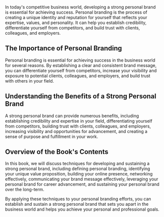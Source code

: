 
In today's competitive business world, developing a strong personal brand is essential for achieving success. Personal branding is the process of creating a unique identity and reputation for yourself that reflects your expertise, values, and personality. It can help you establish credibility, differentiate yourself from competitors, and build trust with clients, colleagues, and employers.

The Importance of Personal Branding
-----------------------------------

Personal branding is essential for achieving success in the business world for several reasons. By establishing a clear and consistent brand message, you can differentiate yourself from competitors, increase your visibility and exposure to potential clients, colleagues, and employers, and build trust with others in your field.

Understanding the Benefits of a Strong Personal Brand
-----------------------------------------------------

A strong personal brand can provide numerous benefits, including establishing credibility and expertise in your field, differentiating yourself from competitors, building trust with clients, colleagues, and employers, increasing visibility and opportunities for advancement, and creating a sense of purpose and fulfillment in your work.

Overview of the Book's Contents
-------------------------------

In this book, we will discuss techniques for developing and sustaining a strong personal brand, including defining personal branding, identifying your unique value proposition, building your online presence, networking effectively, communicating your brand message effectively, leveraging your personal brand for career advancement, and sustaining your personal brand over the long-term.

By applying these techniques to your personal branding efforts, you can establish and sustain a strong personal brand that sets you apart in the business world and helps you achieve your personal and professional goals.
